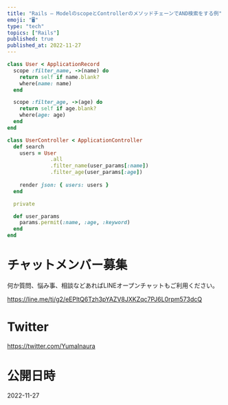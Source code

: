 ```yaml
---
title: "Rails – ModelのscopeとControllerのメソッドチェーンでAND検索をする例"
emoji: "🖥"
type: "tech"
topics: ["Rails"]
published: true
published_at: 2022-11-27
---
```



```rb
class User < ApplicationRecord
  scope :filter_name, ->(name) do
    return self if name.blank?
    where(name: name)
  end

  scope :filter_age, ->(age) do
    return self if age.blank?
    where(age: age)
  end
end
```

```rb
class UserController < ApplicationController
  def search
    users = User
              .all
              .filter_name(user_params[:name])
              .filter_age(user_params[:age])
    
    render json: { users: users }
  end

  private

  def user_params
    params.permit(:name, :age, :keyword)
  end
end
```


# チャットメンバー募集


何か質問、悩み事、相談などあればLINEオープンチャットもご利用ください。

https://line.me/ti/g2/eEPltQ6Tzh3pYAZV8JXKZqc7PJ6L0rpm573dcQ


# Twitter

https://twitter.com/YumaInaura



# 公開日時

2022-11-27
